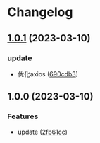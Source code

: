 # Changelog

## [1.0.1](https://github.com/School-of-Website-Engineering/CRM-Vue/compare/v1.0.0...v1.0.1) (2023-03-10)


### update

* 优化axios ([690cdb3](https://github.com/School-of-Website-Engineering/CRM-Vue/commit/690cdb3aa78f6caba1f3d14ddd2757ac0629c8aa))

## 1.0.0 (2023-03-10)


### Features

* update ([2fb61cc](https://github.com/School-of-Website-Engineering/CRM-Vue/commit/2fb61cc8b1ea9c1b670c678995d1d586397b4af4))
